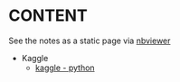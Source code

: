 # CONTENT

See the notes as a static page via [nbviewer](https://nbviewer.jupyter.org/)

- Kaggle
  - [kaggle - python](https://nbviewer.jupyter.org/github/pawjast/learning/blob/master/courses/kaggle/kaggle%20-%20python.ipynb)
